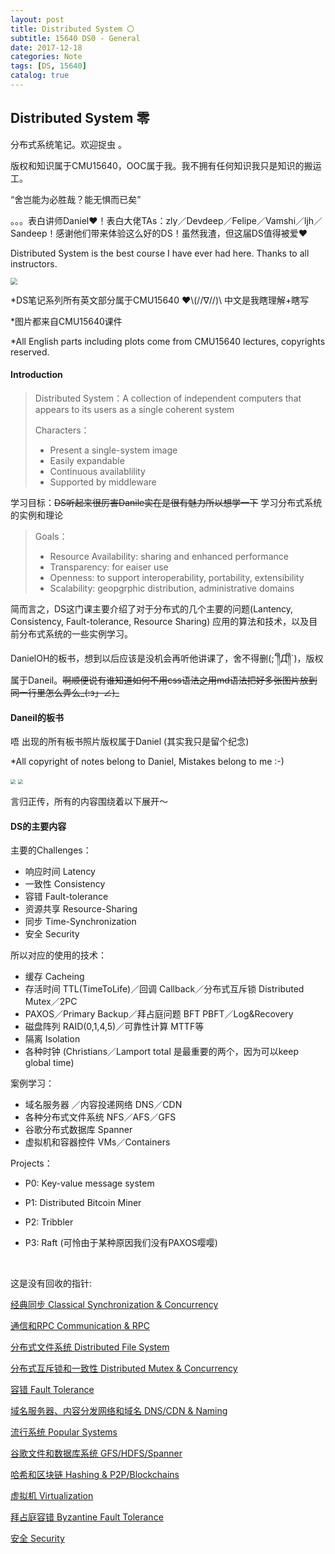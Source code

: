 ```yaml
---
layout: post
title: Distributed System 〇
subtitle: 15640 DS0 - General
date: 2017-12-18
categories: Note
tags: [DS, 15640]
catalog: true
---
```


## Distributed System 零

分布式系统笔记。欢迎捉虫 。

版权和知识属于CMU15640，OOC属于我。我不拥有任何知识我只是知识的搬运工。

“舍岂能为必胜哉？能无惧而已矣”

。。。表白讲师Daniel❤！表白大佬TAs：zly／Devdeep／Felipe／Vamshi／ljh／Sandeep！感谢他们带来体验这么好的DS！虽然我渣，但这届DS值得被爱❤ 

Distributed System is the best course I have ever had here. Thanks to all instructors. 

<img src="https://raw.githubusercontent.com/YijiaJin/Plot/master/DSstuff.png" style="zoom:70%">

*DS笔记系列所有英文部分属于CMU15640 ❤\\(//∇//)\ 中文是我瞎理解+瞎写

*图片都来自CMU15640课件 

*All English parts including plots come from CMU15640 lectures, copyrights reserved.

#### Introduction

> Distributed System：A collection of independent computers that appears
> to its users as a single coherent system 	
>
> Characters：
>
> * Present a single-system image
> * Easily expandable 
> * Continuous availablility 
> * Supported by middleware

学习目标：~~DS听起来很厉害Danile实在是很有魅力所以想学一下~~ 学习分布式系统的实例和理论

> Goals：
>
> * Resource Availability: sharing and enhanced performance
> * Transparency: for eaiser use
> * Openness: to support interoperability, portability, extensibility
> * Scalability: geopgrphic distribution, administrative domains

简而言之，DS这门课主要介绍了对于分布式的几个主要的问题(Lantency, Consistency, Fault-tolerance, Resource Sharing) 应用的算法和技术，以及目前分布式系统的一些实例学习。 

DanielOH的板书，想到以后应该是没机会再听他讲课了，舍不得删(;´༎ຶД༎ຶ`)，版权属于Daneil。~~啊顺便说有谁知道如何不用css语法之用md语法把好多张图片放到同一行里怎么弄么\_(:з」∠)\_~~

#### Daneil的板书

唔 出现的所有板书照片版权属于Daniel (其实我只是留个纪念) 

*All copyright of notes belong to Daniel, Mistakes belong to me :-)

<img src="https://raw.githubusercontent.com/YijiaJin/Plot/master/WechatIMG9.jpeg" style="zoom:50%">

<img src="https://raw.githubusercontent.com/YijiaJin/Plot/master/WechatIMG10.jpeg" style="zoom:50%">

言归正传，所有的内容围绕着以下展开～

#### DS的主要内容

主要的Challenges：

* 响应时间 Latency
* 一致性 Consistency
* 容错 Fault-tolerance
* 资源共享 Resource-Sharing
* 同步 Time-Synchronization
* 安全 Security

所以对应的使用的技术：

* 缓存 Cacheing 
* 存活时间 TTL(TimeToLife)／回调 Callback／分布式互斥锁 Distributed Mutex／2PC 
* PAXOS／Primary Backup／拜占庭问题 BFT PBFT／Log&Recovery
* 磁盘阵列 RAID(0,1,4,5)／可靠性计算 MTTF等
* 隔离 Isolation
* 各种时钟 (Christians／Lamport total 是最重要的两个，因为可以keep global time)

案例学习：

* 域名服务器 ／内容投递网络 DNS／CDN
* 各种分布式文件系统 NFS／AFS／GFS
* 谷歌分布式数据库 Spanner
* 虚拟机和容器控件 VMs／Containers

Projects：

* P0: Key-value message system

* P1: Distributed Bitcoin Miner

* P2: Tribbler

* P3: Raft (可怜由于某种原因我们没有PAXOS嘤嘤)

  ​


这是没有回收的指针:

[经典同步 Classical Synchronization & Concurrency](https://yijiajin.github.io/note/2017/12/19/DS1/)

[通信和RPC Communication & RPC](https://yijiajin.github.io/note/2017/12/20/DS2/)

[分布式文件系统 Distributed File System](https://yijiajin.github.io/note/2017/12/21/DS3/)

[分布式互斥锁和一致性 Distributed Mutex & Concurrency](https://yijiajin.github.io/note/2017/12/21/DS4/)

[容错 Fault Tolerance](https://yijiajin.github.io/note/2017/12/22/DS5/)

[域名服务器、内容分发网络和域名 DNS/CDN & Naming](https://yijiajin.github.io/note/2017/12/23/DS6/)

[流行系统 Popular Systems](https://yijiajin.github.io/note/2017/12/24/DS7/)

[谷歌文件和数据库系统 GFS/HDFS/Spanner](https://yijiajin.github.io/note/2017/12/24/DS8/)

[哈希和区块链 Hashing & P2P/Blockchains](https://yijiajin.github.io/note/2017/12/24/DS9/)

[虚拟机 Virtualization](https://yijiajin.github.io/note/2017/12/26/DS10/)

[拜占庭容错 Byzantine Fault Tolerance](https://yijiajin.github.io/note/2017/12/30/DS11/)

[安全 Security](https://yijiajin.github.io/note/2017/12/31/DS12/)